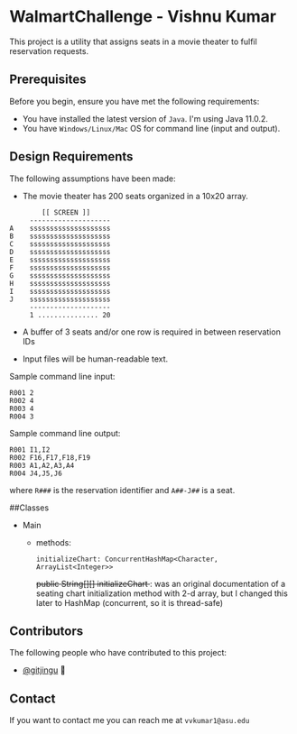 # WalmartChallenge - Vishnu Kumar

This project is a utility that assigns seats in a movie theater to fulfil reservation requests.
## Prerequisites

Before you begin, ensure you have met the following requirements:
* You have installed the latest version of `Java`. I'm using Java 11.0.2.
* You have `Windows/Linux/Mac` OS for command line (input and output).

## Design Requirements

The following assumptions have been made:

* The movie theater has 200 seats organized in a 10x20 array.
````
        [[ SCREEN ]]
     --------------------
A    ssssssssssssssssssss 
B    ssssssssssssssssssss 
C    ssssssssssssssssssss 
D    ssssssssssssssssssss 
E    ssssssssssssssssssss 
F    ssssssssssssssssssss 
G    ssssssssssssssssssss 
H    ssssssssssssssssssss 
I    ssssssssssssssssssss 
J    ssssssssssssssssssss 
     --------------------
     1 ............... 20
````
* A buffer of 3 seats and/or one row is required in between reservation IDs
 
* Input files will be human-readable text. 

Sample command line input:
```
R001 2 
R002 4 
R003 4 
R004 3
```

Sample command line output:
```
R001 I1,I2
R002 F16,F17,F18,F19 
R003 A1,A2,A3,A4 
R004 J4,J5,J6
```

where `R###` is the reservation identifier and `A##-J##` is a seat.

##Classes
* Main
    * methods:
    
       `initializeChart: ConcurrentHashMap<Character, ArrayList<Integer>>`
        
        <strike> public String[][] initializeChart </strike> : was an original documentation of a seating chart initialization method with 2-d array, 
        but I changed this later to HashMap (concurrent, so it is thread-safe)

## Contributors
The following people who have contributed to this project:

* [@gitjingu](https://github.com/gitjingu) 📖

## Contact

If you want to contact me you can reach me at `vvkumar1@asu.edu`